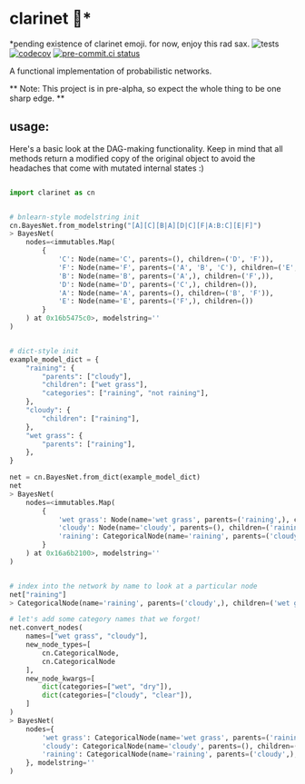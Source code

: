 # clarinet 🎷*
*pending existence of clarinet emoji. for now, enjoy this rad sax.
![tests](https://github.com/phinate/clarinet/workflows/tests/badge.svg) [![codecov](https://codecov.io/gh/phinate/clarinet/branch/main/graph/badge.svg?token=ZBHFNPEP9R)](https://codecov.io/gh/phinate/clarinet) [![pre-commit.ci status](https://results.pre-commit.ci/badge/github/phinate/clarinet/main.svg)](https://results.pre-commit.ci/latest/github/phinate/clarinet/main)


A functional implementation of probabilistic networks.

** Note: This project is in pre-alpha, so expect the whole thing to be one sharp edge. **

## usage:

Here's a basic look at the DAG-making functionality. Keep in mind that all methods return a modified copy of the original object to avoid the headaches that come with mutated internal states :)

```py

import clarinet as cn


# bnlearn-style modelstring init
cn.BayesNet.from_modelstring("[A][C][B|A][D|C][F|A:B:C][E|F]")
> BayesNet(
    nodes=<immutables.Map(
        {
            'C': Node(name='C', parents=(), children=('D', 'F')),
            'F': Node(name='F', parents=('A', 'B', 'C'), children=('E',)),
            'B': Node(name='B', parents=('A',), children=('F',)),
            'D': Node(name='D', parents=('C',), children=()),
            'A': Node(name='A', parents=(), children=('B', 'F')),
            'E': Node(name='E', parents=('F',), children=())
        }
    ) at 0x16b5475c0>, modelstring=''
)


# dict-style init
example_model_dict = {
    "raining": {
        "parents": ["cloudy"],
        "children": ["wet grass"],
        "categories": ["raining", "not raining"],
    },
    "cloudy": {
        "children": ["raining"],
    },
    "wet grass": {
        "parents": ["raining"],
    },
}

net = cn.BayesNet.from_dict(example_model_dict)
net
> BayesNet(
    nodes=<immutables.Map(
        {
            'wet grass': Node(name='wet grass', parents=('raining',), children=()),
            'cloudy': Node(name='cloudy', parents=(), children=('raining',)),
            'raining': CategoricalNode(name='raining', parents=('cloudy',), children=('wet grass',), prob_table=array([], dtype=float32), categories=('raining', 'not raining'))
        }
    ) at 0x16a6b2100>, modelstring=''
)


# index into the network by name to look at a particular node
net["raining"]
> CategoricalNode(name='raining', parents=('cloudy',), children=('wet grass',), prob_table=array([], dtype=float32), categories=('raining', 'not raining'))

# let's add some category names that we forgot!
net.convert_nodes(
    names=["wet grass", "cloudy"],
    new_node_types=[
        cn.CategoricalNode,
        cn.CategoricalNode
    ],
    new_node_kwargs=[
        dict(categories=["wet", "dry"]),
        dict(categories=["cloudy", "clear"]),
    ]
)
> BayesNet(
    nodes={
        'wet grass': CategoricalNode(name='wet grass', parents=('raining',), children=(), prob_table=array([], dtype=float32), categories=('wet', 'dry')),
        'cloudy': CategoricalNode(name='cloudy', parents=(), children=('raining',), prob_table=array([], dtype=float32), categories=('cloudy', 'clear')),
        'raining': CategoricalNode(name='raining', parents=('cloudy',), children=('wet grass',), prob_table=array([], dtype=float32), categories=('raining', 'not raining'))
    }, modelstring=''
)
```
